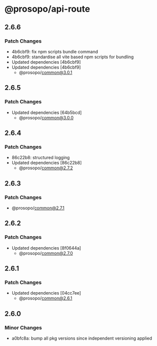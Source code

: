 # @prosopo/api-route

## 2.6.6
### Patch Changes

- 4b6cbf9: fix npm scripts bundle command
- 4b6cbf9: standardise all vite based npm scripts for bundling
- Updated dependencies [4b6cbf9]
- Updated dependencies [4b6cbf9]
  - @prosopo/common@3.0.1

## 2.6.5
### Patch Changes

- Updated dependencies [64b5bcd]
  - @prosopo/common@3.0.0

## 2.6.4
### Patch Changes

- 86c22b8: structured logging
- Updated dependencies [86c22b8]
  - @prosopo/common@2.7.2

## 2.6.3
### Patch Changes

  - @prosopo/common@2.7.1

## 2.6.2
### Patch Changes

- Updated dependencies [8f0644a]
  - @prosopo/common@2.7.0

## 2.6.1

### Patch Changes

- Updated dependencies [04cc7ee]
  - @prosopo/common@2.6.1

## 2.6.0

### Minor Changes

- a0bfc8a: bump all pkg versions since independent versioning applied
